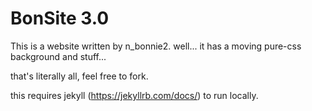 # BonSite 3.0
This is a website written by n_bonnie2. well... it has a moving pure-css background and stuff...

that's literally all, feel free to fork.

this requires jekyll (https://jekyllrb.com/docs/) to run locally.
